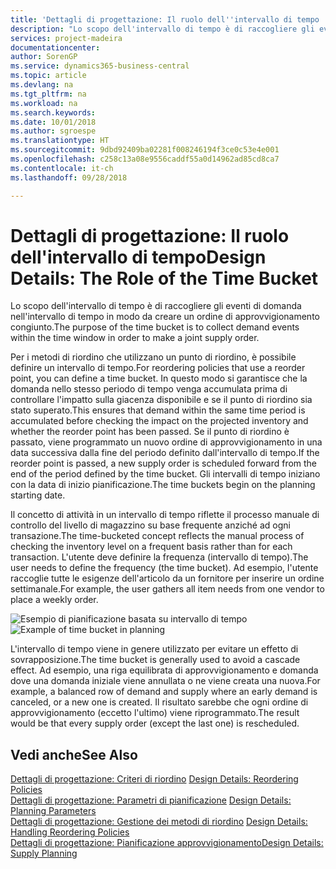 ```yaml
---
title: 'Dettagli di progettazione: Il ruolo dell''intervallo di tempo | Microsoft Docs'
description: "Lo scopo dell'intervallo di tempo è di raccogliere gli eventi di domanda nell'intervallo di tempo in modo da creare un ordine di approvvigionamento congiunto."
services: project-madeira
documentationcenter: 
author: SorenGP
ms.service: dynamics365-business-central
ms.topic: article
ms.devlang: na
ms.tgt_pltfrm: na
ms.workload: na
ms.search.keywords: 
ms.date: 10/01/2018
ms.author: sgroespe
ms.translationtype: HT
ms.sourcegitcommit: 9dbd92409ba02281f008246194f3ce0c53e4e001
ms.openlocfilehash: c258c13a08e9556caddf55a0d14962ad85cd8ca7
ms.contentlocale: it-ch
ms.lasthandoff: 09/28/2018

---
```

# <a name="design-details-the-role-of-the-time-bucket"></a><span data-ttu-id="9ef94-103">Dettagli di progettazione: Il ruolo dell'intervallo di tempo</span><span class="sxs-lookup"><span data-stu-id="9ef94-103">Design Details: The Role of the Time Bucket</span></span>
<span data-ttu-id="9ef94-104">Lo scopo dell'intervallo di tempo è di raccogliere gli eventi di domanda nell'intervallo di tempo in modo da creare un ordine di approvvigionamento congiunto.</span><span class="sxs-lookup"><span data-stu-id="9ef94-104">The purpose of the time bucket is to collect demand events within the time window in order to make a joint supply order.</span></span>  

 <span data-ttu-id="9ef94-105">Per i metodi di riordino che utilizzano un punto di riordino, è possibile definire un intervallo di tempo.</span><span class="sxs-lookup"><span data-stu-id="9ef94-105">For reordering policies that use a reorder point, you can define a time bucket.</span></span> <span data-ttu-id="9ef94-106">In questo modo si garantisce che la domanda nello stesso periodo di tempo venga accumulata prima di controllare l'impatto sulla giacenza disponibile e se il punto di riordino sia stato superato.</span><span class="sxs-lookup"><span data-stu-id="9ef94-106">This ensures that demand within the same time period is accumulated before checking the impact on the projected inventory and whether the reorder point has been passed.</span></span> <span data-ttu-id="9ef94-107">Se il punto di riordino è passato, viene programmato un nuovo ordine di approvvigionamento in una data successiva dalla fine del periodo definito dall'intervallo di tempo.</span><span class="sxs-lookup"><span data-stu-id="9ef94-107">If the reorder point is passed, a new supply order is scheduled forward from the end of the period defined by the time bucket.</span></span> <span data-ttu-id="9ef94-108">Gli intervalli di tempo iniziano con la data di inizio pianificazione.</span><span class="sxs-lookup"><span data-stu-id="9ef94-108">The time buckets begin on the planning starting date.</span></span>  

 <span data-ttu-id="9ef94-109">Il concetto di attività in un intervallo di tempo riflette il processo manuale di controllo del livello di magazzino su base frequente anziché ad ogni transazione.</span><span class="sxs-lookup"><span data-stu-id="9ef94-109">The time-bucketed concept reflects the manual process of checking the inventory level on a frequent basis rather than for each transaction.</span></span> <span data-ttu-id="9ef94-110">L'utente deve definire la frequenza (intervallo di tempo).</span><span class="sxs-lookup"><span data-stu-id="9ef94-110">The user needs to define the frequency (the time bucket).</span></span> <span data-ttu-id="9ef94-111">Ad esempio, l'utente raccoglie tutte le esigenze dell'articolo da un fornitore per inserire un ordine settimanale.</span><span class="sxs-lookup"><span data-stu-id="9ef94-111">For example, the user gathers all item needs from one vendor to place a weekly order.</span></span>  

 <span data-ttu-id="9ef94-112">![Esempio di pianificazione basata su intervallo di tempo](media/nav_app_supply_planning_2_reorder_cycle.png "Esempio di pianificazione basata su intervallo di tempo")</span><span class="sxs-lookup"><span data-stu-id="9ef94-112">![Example of time bucket in planning](media/nav_app_supply_planning_2_reorder_cycle.png "Example of time bucket in planning")</span></span>  

 <span data-ttu-id="9ef94-113">L'intervallo di tempo viene in genere utilizzato per evitare un effetto di sovrapposizione.</span><span class="sxs-lookup"><span data-stu-id="9ef94-113">The time bucket is generally used to avoid a cascade effect.</span></span> <span data-ttu-id="9ef94-114">Ad esempio, una riga equilibrata di approvvigionamento e domanda dove una domanda iniziale viene annullata o ne viene creata una nuova.</span><span class="sxs-lookup"><span data-stu-id="9ef94-114">For example, a balanced row of demand and supply where an early demand is canceled, or a new one is created.</span></span> <span data-ttu-id="9ef94-115">Il risultato sarebbe che ogni ordine di approvvigionamento (eccetto l'ultimo) viene riprogrammato.</span><span class="sxs-lookup"><span data-stu-id="9ef94-115">The result would be that every supply order (except the last one) is rescheduled.</span></span>  

## <a name="see-also"></a><span data-ttu-id="9ef94-116">Vedi anche</span><span class="sxs-lookup"><span data-stu-id="9ef94-116">See Also</span></span>  
 <span data-ttu-id="9ef94-117">[Dettagli di progettazione: Criteri di riordino](design-details-reordering-policies.md) </span><span class="sxs-lookup"><span data-stu-id="9ef94-117">[Design Details: Reordering Policies](design-details-reordering-policies.md) </span></span>  
 <span data-ttu-id="9ef94-118">[Dettagli di progettazione: Parametri di pianificazione](design-details-planning-parameters.md) </span><span class="sxs-lookup"><span data-stu-id="9ef94-118">[Design Details: Planning Parameters](design-details-planning-parameters.md) </span></span>  
 <span data-ttu-id="9ef94-119">[Dettagli di progettazione: Gestione dei metodi di riordino](design-details-handling-reordering-policies.md) </span><span class="sxs-lookup"><span data-stu-id="9ef94-119">[Design Details: Handling Reordering Policies](design-details-handling-reordering-policies.md) </span></span>  
 [<span data-ttu-id="9ef94-120">Dettagli di progettazione: Pianificazione approvvigionamento</span><span class="sxs-lookup"><span data-stu-id="9ef94-120">Design Details: Supply Planning</span></span>](design-details-supply-planning.md)

